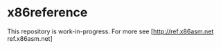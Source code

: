 # x86reference
This repository is work-in-progress. For more see [http://ref.x86asm.net ref.x86asm.net]

